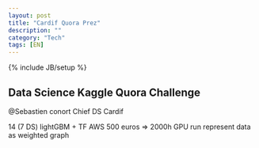 ```yaml
---
layout: post
title: "Cardif Quora Prez"
description: ""
category: "Tech"
tags: [EN]
---
```

{% include JB/setup %}

## Data Science Kaggle Quora Challenge
@Sebastien conort 
Chief DS Cardif

14 (7 DS)
lightGBM + TF
AWS 500 euros => 2000h GPU run
represent data as weighted graph


